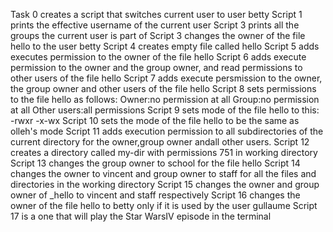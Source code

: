 Task 0 creates a script that switches current user to user betty
Script 1 prints the effective username of the current user
Script 3 prints all the groups the current user is part of
Script 3 changes the owner of the file hello to the user betty
Script 4 creates empty file called hello
Script 5 adds executes permission to the owner of the file hello
Script 6 adds execute permission to the owner and the group owner, and read permissions to other users of the file hello
Script 7 adds execute persmission to the owner, the group owner and other users of the file hello
Script 8 sets permissions to the file hello as follows:
‌Owner:no permission at all
‌Group:no permission at all 
‌Other users:all permissions
Script 9 sets mode of the file hello to this:
-rwxr -x-wx 
Script 10 sets the mode of the file hello to be the same as olleh's mode 
Script 11 adds execution permission to all subdirectories of the current directory for the owner,group owner andall other users.
Script 12 creates a directory called my-dir with permissions 751 in working directory
Script 13 changes the group owner to school for the file hello
Script 14 changes the owner to vincent and group owner to staff for all the files and directories in the working directory
Script 15 changes the owner and group owner of _hello to vincent  and staff respectively
Script 16 changes the owner of the file hello to betty only if it is used by the user gullaume
Script 17 is a one that will play the Star WarsIV episode in the terminal
